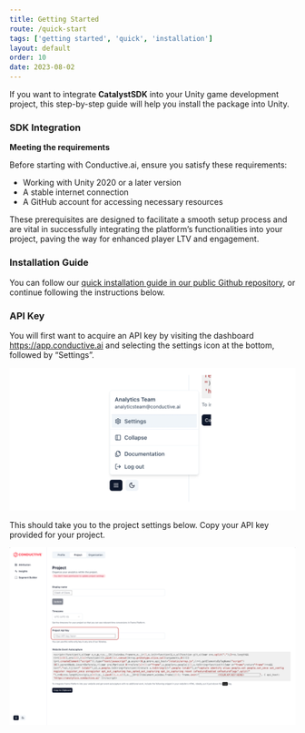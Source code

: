 ```yaml
---
title: Getting Started
route: /quick-start
tags: ['getting started', 'quick', 'installation']
layout: default
order: 10
date: 2023-08-02
---
```


If you want to integrate **CatalystSDK** into your Unity game development project, this step-by-step guide will help you install the package into Unity.

### SDK Integration

**Meeting the requirements**

Before starting with Conductive.ai, ensure you satisfy these requirements:

- Working with Unity 2020 or a later version
- A stable internet connection
- A GitHub account for accessing necessary resources

These prerequisites are designed to facilitate a smooth setup process and are vital in successfully integrating the platform’s functionalities into your project, paving the way for enhanced player LTV and engagement.

### Installation Guide

You can follow our [quick installation guide in our public Github repository](https://github.com/conductiveai/catalyst-unity-sdk), or continue following the instructions below.

### API Key

You will first want to acquire an API key by visiting the dashboard <https://app.conductive.ai> and selecting the settings icon at the bottom, followed by “Settings”.

![](https://github.com/conductiveai/catalyst-unity-sdk/blob/main/.github/settings.png?raw=true)

This should take you to the project settings below. Copy your API key provided for your project.

![](https://github.com/conductiveai/catalyst-unity-sdk/blob/main/.github/settings2.png?raw=true)